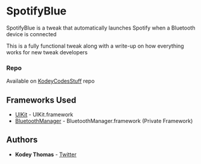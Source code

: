 # SpotifyBlue

SpotifyBlue is a tweak that automatically launches Spotify when a Bluetooth device is connected

This is a fully functional tweak along with a write-up on how everything works for new tweak developers

### Repo

Available on [KodeyCodesStuff](https://kodeycodesstuff.tech/repo) repo

## Frameworks Used

* [UIKit](https://developer.apple.com/documentation/uikit) - UIKit.framework
* [BluetoothManager](https://developer.limneos.net/index.php?ios=13.1.3&framework=BluetoothManager.framework) - BluetoothManager.framework (Private Framework)

## Authors

* **Kodey Thomas** - [Twitter](https://twitter.com/ThomasKodey)
